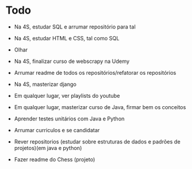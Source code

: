 # Todo

- Na 4S, estudar SQL e arrumar repositório para tal

- Na 4S, estudar HTML e CSS, tal como SQL

- Olhar

- Na 4S, finalizar curso de webscrapy na Udemy

- Arrumar readme de todos os repositórios/refatorar os repositórios

- Na 4S, masterizar django

- Em qualquer lugar, ver playlists do youtube

- Em qualquer lugar, masterizar curso de Java, firmar bem os conceitos

- Aprender testes unitários com Java e Python

- Arrumar curriculos e se candidatar

- Rever repositorios (estudar sobre estruturas de dados e padrões de projetos)(em java e python)

- Fazer readme do Chess (projeto)